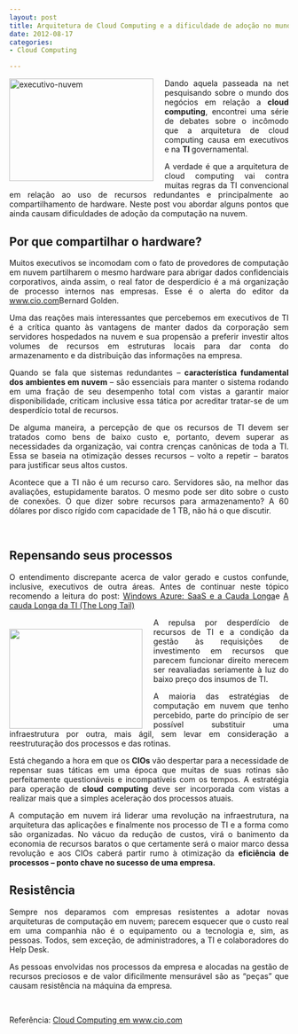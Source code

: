 ```yaml
---
layout: post
title: Arquitetura de Cloud Computing e a dificuldade de adoção no mundo corporativo
date: 2012-08-17 
categories:
- Cloud Computing

---
```

<p align="justify"><a href="http://blob.vitormeriat.com.br/images/2012/08/executivo-nuvem.jpg"><img style="background-image:none;margin:0 20px 0 0;padding-left:0;padding-right:0;display:inline;float:left;padding-top:0;border-width:0;" title="executivo-nuvem" src="http://blob.vitormeriat.com.br/images/executivo-nuvem.jpg" alt="executivo-nuvem" width="260" height="185" align="left"   /></a>Dando aquela passeada na net pesquisando sobre o mundo dos negócios em relação a <strong>cloud computing</strong>, encontrei uma série de debates sobre o incômodo que a arquitetura de cloud computing causa em executivos e na <strong>TI </strong>governamental.</p>
<p align="justify">A verdade é que a arquitetura de cloud computing vai contra muitas regras da TI convencional em relação ao uso de recursos redundantes e principalmente ao compartilhamento de hardware. Neste post vou abordar alguns pontos que ainda causam dificuldades de adoção da computação na nuvem.</p>
<p><!--more--></p>
<h2>Por que compartilhar o hardware?</h2>
<p align="justify">Muitos executivos se incomodam com o fato de provedores de computação em nuvem partilharem o mesmo hardware para abrigar dados confidenciais corporativos, ainda assim, o real fator de desperdício é a má organização de processo internos nas empresas. Esse é o alerta do editor da <a href="http://www.cio.com" target="_blank">www.cio.com</a>Bernard Golden.</p>
<p align="justify">Uma das reações mais interessantes que percebemos em executivos de TI é a crítica quanto às vantagens de manter dados da corporação sem servidores hospedados na nuvem e sua propensão a preferir investir altos volumes de recursos em estruturas locais para dar conta do armazenamento e da distribuição das informações na empresa.</p>
<p align="justify">Quando se fala que sistemas redundantes –<strong> característica fundamental dos ambientes em nuvem</strong> – são essenciais para manter o sistema rodando em uma fração de seu desempenho total com vistas a garantir maior disponibilidade, criticam inclusive essa tática por acreditar tratar-se de um desperdício total de recursos.</p>
<p align="justify">De alguma maneira, a percepção de que os recursos de TI devem ser tratados como bens de baixo custo e, portanto, devem superar as necessidades da organização, vai contra crenças canônicas de toda a TI. Essa se baseia na otimização desses recursos – volto a repetir – baratos para justificar seus altos custos.</p>
<p align="justify">Acontece que a TI não é um recurso caro. Servidores são, na melhor das avaliações, estupidamente baratos. O mesmo pode ser dito sobre o custo de conexões. O que dizer sobre recursos para armazenamento? A 60 dólares por disco rígido com capacidade de 1 TB, não há o que discutir.</p>
<p>&nbsp;</p>
<h2><strong>Repensando seus processos</strong></h2>
<p align="justify">O entendimento discrepante acerca de valor gerado e custos confunde, inclusive, executivos de outra áreas. Antes de continuar neste tópico recomendo a leitura do post: <a href="http://vitormeriat.wordpress.com/2011/07/29/windows-azure-saas-e-a-cauda-longa/" target="_blank">Windows Azure: SaaS e a Cauda Longa</a>e <a href="http://vitormeriat.wordpress.com/2011/05/09/a-cauda-longa-da-ti-the-long-tail/" target="_blank">A cauda Longa da TI (The Long Tail)</a></p>
<p align="justify"><img style="background-image:none;margin:20px 20px 0 0;padding-left:0;padding-right:0;display:inline;float:left;padding-top:0;border-width:0;" src="http://blob.vitormeriat.com.br/images/long-tail.png" alt="" width="240" height="180" align="left"   /></p>
<p align="justify">A repulsa por desperdício de recursos de TI e a condição da gestão às requisições de investimento em recursos que parecem funcionar direito merecem ser reavaliadas seriamente à luz do baixo preço dos insumos de TI.</p>
<p align="justify">A maioria das estratégias de computação em nuvem que tenho percebido, parte do princípio de ser possível substituir uma infraestrutura por outra, mais ágil, sem levar em consideração a reestruturação dos processos e das rotinas.</p>
<p align="justify">Está chegando a hora em que os <strong>CIOs</strong> vão despertar para a necessidade de repensar suas táticas em uma época que muitas de suas rotinas são perfeitamente questionáveis e incompatíveis com os tempos. A estratégia para operação de <strong>cloud computing</strong> deve ser incorporada com vistas a realizar mais que a simples aceleração dos processos atuais.</p>
<p align="justify">A computação em nuvem irá liderar uma revolução na infraestrutura, na arquitetura das aplicações e finalmente nos processo de TI e a forma como são organizadas. No vácuo da redução de custos, virá o banimento da economia de recursos baratos o que certamente será o maior marco dessa revolução e aos CIOs caberá partir rumo à otimização da <strong>eficiência de processos – ponto chave no sucesso de uma empresa.</strong></p>
<p align="justify">
<h2><strong>Resistência</strong></h2>
<p align="justify">Sempre nos deparamos com empresas resistentes a adotar novas arquiteturas de computação em nuvem; parecem esquecer que o custo real em uma companhia não é o equipamento ou a tecnologia e, sim, as pessoas. Todos, sem exceção, de administradores, a TI e colaboradores do Help Desk.</p>
<p align="justify">As pessoas envolvidas nos processos da empresa e alocadas na gestão de recursos preciosos e de valor dificilmente mensurável são as “peças” que causam resistência na máquina da empresa.</p>
<p>&nbsp;</p>
<p>Referência: <a href="http://www.cio.com/topic/3024/Cloud_Computing">Cloud Computing em www.cio.com</a></p>
